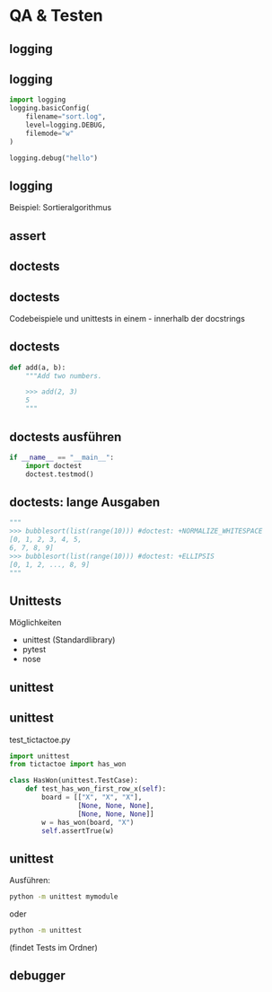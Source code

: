 # QA & Testen

## logging

## logging

```py
import logging
logging.basicConfig(
    filename="sort.log",
    level=logging.DEBUG,
    filemode="w"
)

logging.debug("hello")
```

## logging

Beispiel: Sortieralgorithmus

## assert

## doctests

## doctests

Codebeispiele und unittests in einem - innerhalb der docstrings

## doctests

```py
def add(a, b):
    """Add two numbers.

    >>> add(2, 3)
    5
    """
```

## doctests ausführen

```py
if __name__ == "__main__":
    import doctest
    doctest.testmod()
```

## doctests: lange Ausgaben

```py
"""
>>> bubblesort(list(range(10))) #doctest: +NORMALIZE_WHITESPACE
[0, 1, 2, 3, 4, 5,
6, 7, 8, 9]
>>> bubblesort(list(range(10))) #doctest: +ELLIPSIS
[0, 1, 2, ..., 8, 9]
"""
```

## Unittests

Möglichkeiten

- unittest (Standardlibrary)
- pytest
- nose

## unittest

## unittest

test_tictactoe.py

```py
import unittest
from tictactoe import has_won

class HasWon(unittest.TestCase):
    def test_has_won_first_row_x(self):
        board = [["X", "X", "X"],
                 [None, None, None],
                 [None, None, None]]
        w = has_won(board, "X")
        self.assertTrue(w)
```

## unittest

Ausführen:

```bash
python -m unittest mymodule
```

oder

```bash
python -m unittest
```

(findet Tests im Ordner)

## debugger
